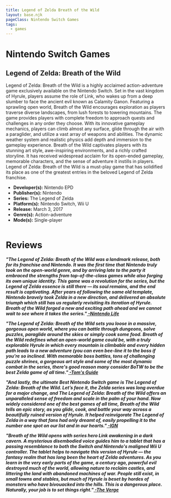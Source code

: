 ```yaml
---
title: Legend of Zelda Breath of the Wild
layout: base.njk
pageClass: Nintendo Switch Games
tags:
  - games
---
```


<h1>Nintendo Switch Games</h1>
    <section class="grid-m">
        <article class="card-m">
            <div class="card__content-m">
                <h2 class="card__text-m">Legend of Zelda: Breath of the Wild</h2>
              <p class="card__text-m">
                Legend of Zelda: Breath of the Wild is a highly acclaimed action-adventure game exclusively available on the Nintendo Switch. Set in the vast kingdom of Hyrule, players assume the role of Link, who wakes up from a deep slumber to face the ancient evil known as Calamity Ganon. Featuring a sprawling open world, Breath of the Wild encourages exploration as players traverse diverse landscapes, from lush forests to towering mountains. The game provides players with complete freedom to approach quests and challenges in any order they choose. With its innovative gameplay mechanics, players can climb almost any surface, glide through the air with a paraglider, and utilize a vast array of weapons and abilities. The dynamic weather system and realistic physics add depth and immersion to the gameplay experience. Breath of the Wild captivates players with its stunning art style, awe-inspiring environments, and a richly crafted storyline. It has received widespread acclaim for its open-ended gameplay, memorable characters, and the sense of adventure it instills in players. Legend of Zelda: Breath of the Wild is a must-play game that has solidified its place as one of the greatest entries in the beloved Legend of Zelda franchise.
              </p>
              <ul>
                <li><strong>Developer(s):</strong> Nintendo EPD</li>
                <li><strong>Publisher(s):</strong> Nintendo</li>
                <li><strong>Series:</strong> The Legend of Zelda</li>
                <li><strong>Platform(s):</strong> Nintendo Switch, Wii U</li>
                <li><strong>Release:</strong> March 3, 2017</li>
                <li><strong>Genre(s):</strong> Action-adventure</li>
                <li><strong>Mode(s):</strong> Single-player</li
              </ul>
            </div>
          </article>
          <article class="card-m">
            <div class="card__img-m"><img src="/images/game-main-2.png" alt=""></div>
          </article>
     </section>
     <h1>Reviews</h1>
    <div class="game_reviews">
      <p>
        <strong><i>"The Legend of Zelda: Breath of the Wild was a landmark release, both for its franchise and Nintendo. It was the first time that Nintendo truly took on the open-world genre, and by arriving late to the party it embraced the strengths from top-of-the-class games while also forging its own unique identity. This game was a revolution for the series, but the Legend of Zelda essence is still there — its soul remains, and the end result is captivating. After years of following the same old template, Nintendo bravely took Zelda in a new direction, and delivered an absolute triumph which still has us regularly revisiting its iteration of Hyrule. Breath of the Wild forged a new and exciting path ahead and we cannot wait to see where it takes the series."<a href="https://www.nintendolife.com/guides/50-best-nintendo-switch-games-so-far?page=5" target="_blank" rel="noopener noreferrer"> -Nintendo Life</a></i></strong>
      </p>
      <p>   
        <strong><i>"The Legend of Zelda: Breath of the Wild sets you loose in a massive, gorgeous open world, where you can battle through dungeons, solve puzzles, paraglide around the skies or simply cook some food. Breath of the Wild redefines what an open-world game could be, with a truly explorable Hyrule in which every mountain is climbable and every hidden path leads to a new adventure (you can even bee-line it to the boss if you're so inclined. With memorable boss battles, tons of challenging puzzle shrines, a gorgeous art style and some of the most dynamic combat in the series, there's good reason many consider BoTW to be the best Zelda game of all time."<a href="https://www.tomsguide.com/round-up/best-nintendo-switch-games" target="_blank" rel="noopener noreferrer"> -Tom's Guide</a></i></strong>
      </p>
      <p>
        <strong><i>"And lastly, the ultimate Best Nintendo Switch game is The Legend of Zelda: Breath of the Wild. Let’s face it, the Zelda series was long overdue for a major change, and The Legend of Zelda: Breath of the Wild offers an unparalleled sense of freedom and scale in the palm of your hand. Now widely considered one of the best games of all time, Breath of the Wild tells an epic story, as you glide, cook, and battle your way across a beautifully ruined version of Hyrule. It helped reinvigorate The Legend of Zelda in a way that fans had only dreamt of, easily propelling it to the number one spot on our list and in our hearts."<a href="https://www.ign.com/articles/best-nintendo-switch-games-2" target="_blank" rel="noopener noreferrer"> -IGN</a></i></strong>
      </p>
      <p>
        <strong><i>"Breath of the Wild opens with series hero Link awakening in a dark cavern. A mysterious disembodied voice guides him to a tablet that has a passing resemblance to both the Switch and Nintendo's maligned Wii U controller. The tablet helps to navigate this version of Hyrule — the fantasy realm that has long been the heart of Zelda adventures. As you learn in the very early parts of the game, a century ago, powerful evil destroyed much of the world, allowing nature to reclaim castles, and littering the land with abandoned machines of war. People still exist, in small towns and stables, but much of Hyrule is beset by hordes of monsters who have bivouacked into the hills. This is a dangerous place. Naturally, your job is to set things right."<a href="https://www.theverge.com/2017/3/2/14787082/the-legend-of-zelda-breath-of-the-wild-review" target="_blank" rel="noopener noreferrer"> -The Verge</a></i></strong>
      </p>
    </div>